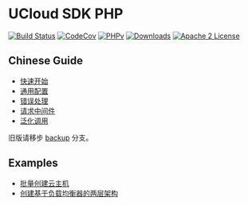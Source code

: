 # UCloud SDK PHP

[![Build Status](https://github.com/ucloud/ucloud-sdk-php/workflows/build/badge.svg)](https://github.com/ucloud/ucloud-sdk-php/actions)
[![CodeCov](https://codecov.io/gh/ucloud/ucloud-sdk-php/branch/master/graph/badge.svg)](https://codecov.io/gh/ucloud/ucloud-sdk-php)
[![PHPv](https://img.shields.io/github/v/release/ucloud/ucloud-sdk-php?include_prereleases)](http://www.php.net)
[![Downloads](https://img.shields.io/packagist/dt/ucloud/ucloud-sdk-php.svg?style=flat)](https://packagist.org/packages/ucloud/ucloud-sdk-php)
[![Apache 2 License](https://img.shields.io/packagist/l/aws/aws-sdk-php.svg?style=flat)](http://aws.amazon.com/apache-2-0/)

## Chinese Guide

* [快速开始](docs/quickstart.md)
* [通用配置](docs/configure.md)
* [错误处理](docs/error.md)
* [请求中间件](docs/middleware.md)
* [泛化调用](docs/generic.md)

旧版请移步 [backup](https://github.com/ucloud/ucloud-sdk-php/tree/backup) 分支。

## Examples

- [批量创建云主机](examples/uhost)
- [创建基于负载均衡器的两层架构](examples/two-tier)

